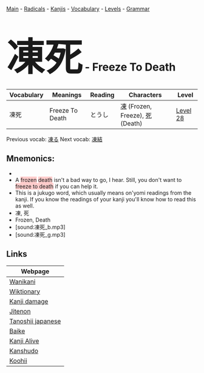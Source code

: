 <style> bigfont {font-size: 100px}</style>
[Main](../README.md) -
[Radicals](../radicals.md) -
[Kanjis](../kanjis.md) -
[Vocabulary](../vocabulary.md) -
[Levels](../levels.md) -
[Grammar](../grammar.md)
# <bigfont> 凍死</bigfont> - Freeze To Death 

| Vocabulary | Meanings | Reading | Characters | Level |
| --- | --- | --- | --- | --- |
| 凍死 | Freeze To Death | とうし |  [凍](../kanjis/凍.md) (Frozen, Freeze), [死](../kanjis/死.md) (Death) | [Level 28](../levels/wk_level28.md) |

Previous vocab: [凍る](凍る.md) Next vocab: [凍結](凍結.md) 

## Mnemonics:

* 
* A <span style="background-color:#ffcccb"> frozen</span> <span style="background-color:#ffcccb"> death</span> isn't a bad way to go, I hear. Still, you don't want to <span style="background-color:#ffcccb"> freeze to death</span> if you can help it.
* This is a jukugo word, which usually means on'yomi readings from the kanji. If you know the readings of your kanji you'll know how to read this as well.
* 凍, 死
* Frozen, Death
* [sound:凍死_b.mp3]
* [sound:凍死_g.mp3]


## Links 

| Webpage |
| --- |
| [Wanikani          ](https://www.wanikani.com/kanji/凍死) |
| [Wiktionary        ](https://en.wiktionary.org/wiki/凍死) |
| [Kanji damage      ](http://www.kanjidamage.com/kanji/search?utf8=✓&q=凍死) |
| [Jitenon           ](https://jitenon.com/kanji/凍死) |
| [Tanoshii japanese ](https://www.tanoshiijapanese.com/dictionary/kanji.cfm?k=凍死) |
| [Baike             ](https://baike.baidu.com/item/凍死) |
| [Kanji Alive       ](https://app.kanjialive.com/凍死) |
| [Kanshudo          ](https://www.kanshudo.com/searchmn?q=凍死) |
| [Koohii            ](https://kanji.koohii.com/study/kanji/凍死) |
